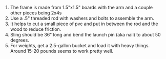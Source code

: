 1. The frame is made from 1.5"x1.5" boards with the arm and a couple other pieces being 2x4s
2. Use a .5" threaded rod with washers and bolts to assemble the arm. 
3. It helps to cut a small piece of pvc and put in between the rod and the wood to reduce friction. 
4. Sling should be 36" long and bend the launch pin (aka nail) to about 50 degrees.  
5. For weights, get a 2.5-gallon bucket and load it with heavy things. Around 15-20 pounds seems to work pretty well.
